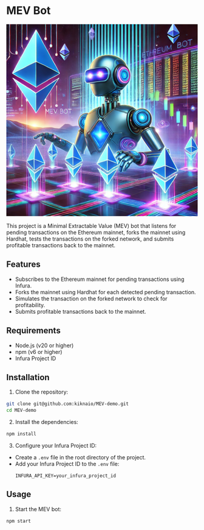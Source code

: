 # MEV Bot

![MEV Bot](banner.png "MEV Bot")

This project is a Minimal Extractable Value (MEV) bot that listens for pending transactions on the Ethereum mainnet, forks the mainnet using Hardhat, tests the transactions on the forked network, and submits profitable transactions back to the mainnet.

## Features

- Subscribes to the Ethereum mainnet for pending transactions using Infura.
- Forks the mainnet using Hardhat for each detected pending transaction.
- Simulates the transaction on the forked network to check for profitability.
- Submits profitable transactions back to the mainnet.

## Requirements

- Node.js (v20 or higher)
- npm (v6 or higher)
- Infura Project ID

## Installation

1. Clone the repository:
```sh
git clone git@github.com:kiknaio/MEV-demo.git
cd MEV-demo
```

2. Install the dependencies:
  ```sh
  npm install
  ```

3. Configure your Infura Project ID:
- Create a `.env` file in the root directory of the project.
- Add your Infura Project ID to the `.env` file:
  ```
  INFURA_API_KEY=your_infura_project_id
  ```

## Usage

1. Start the MEV bot:
```sh
npm start
```
